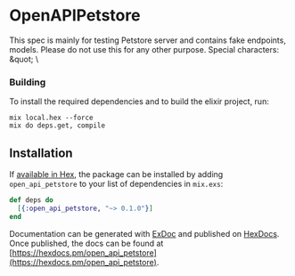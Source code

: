 # OpenAPIPetstore

This spec is mainly for testing Petstore server and contains fake endpoints, models. Please do not use this for any other purpose. Special characters: \&quot; \\

### Building

To install the required dependencies and to build the elixir project, run:
```
mix local.hex --force
mix do deps.get, compile
```

## Installation

If [available in Hex](https://hex.pm/docs/publish), the package can be installed
by adding `open_api_petstore` to your list of dependencies in `mix.exs`:

```elixir
def deps do
  [{:open_api_petstore, "~> 0.1.0"}]
end
```

Documentation can be generated with [ExDoc](https://github.com/elixir-lang/ex_doc)
and published on [HexDocs](https://hexdocs.pm). Once published, the docs can
be found at [https://hexdocs.pm/open_api_petstore](https://hexdocs.pm/open_api_petstore).
